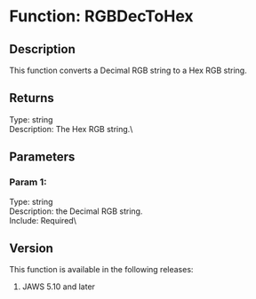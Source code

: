 # Function: RGBDecToHex

## Description

This function converts a Decimal RGB string to a Hex RGB string.

## Returns

Type: string\
Description: The Hex RGB string.\

## Parameters

### Param 1:

Type: string\
Description: the Decimal RGB string.\
Include: Required\

## Version

This function is available in the following releases:

1.  JAWS 5.10 and later

